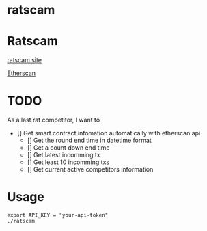 ratscam
===

# Ratscam

[ratscam site](https://ratscam.me/)

[Etherscan](https://etherscan.io/address/0x8a883a20940870dc055f2070ac8ec847ed2d9918)

# TODO

As a last rat competitor, I want to 
- [] Get smart contract infomation automatically with etherscan api
  - [] Get the round end time in datetime format
  - [] Get a count down end time
  - [] Get latest incomming tx
  - [] Get least 10 incomming txs
  - [] Get current active competitors information 

# Usage

```
export API_KEY = "your-api-token"
./ratscam
```
